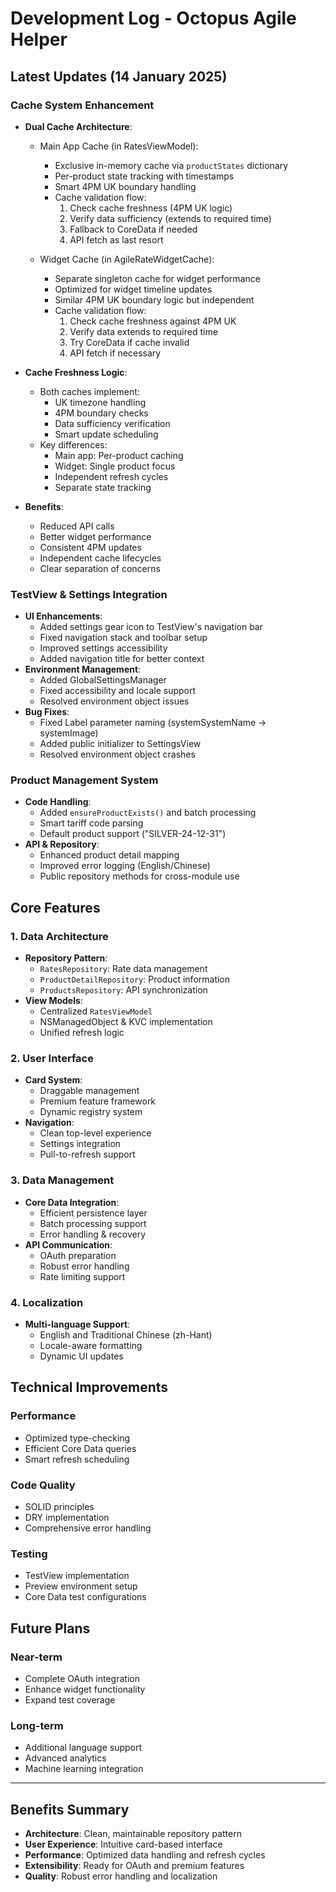 # Development Log - Octopus Agile Helper

## Latest Updates (14 January 2025)

### Cache System Enhancement
- **Dual Cache Architecture**:
  - Main App Cache (in RatesViewModel):
    - Exclusive in-memory cache via `productStates` dictionary
    - Per-product state tracking with timestamps
    - Smart 4PM UK boundary handling
    - Cache validation flow:
      1. Check cache freshness (4PM UK logic)
      2. Verify data sufficiency (extends to required time)
      3. Fallback to CoreData if needed
      4. API fetch as last resort

  - Widget Cache (in AgileRateWidgetCache):
    - Separate singleton cache for widget performance
    - Optimized for widget timeline updates
    - Similar 4PM UK boundary logic but independent
    - Cache validation flow:
      1. Check cache freshness against 4PM UK
      2. Verify data extends to required time
      3. Try CoreData if cache invalid
      4. API fetch if necessary

- **Cache Freshness Logic**:
  - Both caches implement:
    - UK timezone handling
    - 4PM boundary checks
    - Data sufficiency verification
    - Smart update scheduling
  - Key differences:
    - Main app: Per-product caching
    - Widget: Single product focus
    - Independent refresh cycles
    - Separate state tracking

- **Benefits**:
  - Reduced API calls
  - Better widget performance
  - Consistent 4PM updates
  - Independent cache lifecycles
  - Clear separation of concerns

### TestView & Settings Integration
- **UI Enhancements**:
  - Added settings gear icon to TestView's navigation bar
  - Fixed navigation stack and toolbar setup
  - Improved settings accessibility
  - Added navigation title for better context
- **Environment Management**:
  - Added GlobalSettingsManager
  - Fixed accessibility and locale support
  - Resolved environment object issues
- **Bug Fixes**:
  - Fixed Label parameter naming (systemSystemName → systemImage)
  - Added public initializer to SettingsView
  - Resolved environment object crashes

### Product Management System
- **Code Handling**:
  - Added `ensureProductExists()` and batch processing
  - Smart tariff code parsing
  - Default product support ("SILVER-24-12-31")
- **API & Repository**:
  - Enhanced product detail mapping
  - Improved error logging (English/Chinese)
  - Public repository methods for cross-module use

## Core Features

### 1. Data Architecture
- **Repository Pattern**:
  - `RatesRepository`: Rate data management
  - `ProductDetailRepository`: Product information
  - `ProductsRepository`: API synchronization
- **View Models**:
  - Centralized `RatesViewModel`
  - NSManagedObject & KVC implementation
  - Unified refresh logic

### 2. User Interface
- **Card System**:
  - Draggable management
  - Premium feature framework
  - Dynamic registry system
- **Navigation**:
  - Clean top-level experience
  - Settings integration
  - Pull-to-refresh support

### 3. Data Management
- **Core Data Integration**:
  - Efficient persistence layer
  - Batch processing support
  - Error handling & recovery
- **API Communication**:
  - OAuth preparation
  - Robust error handling
  - Rate limiting support

### 4. Localization
- **Multi-language Support**:
  - English and Traditional Chinese (zh-Hant)
  - Locale-aware formatting
  - Dynamic UI updates

## Technical Improvements

### Performance
- Optimized type-checking
- Efficient Core Data queries
- Smart refresh scheduling

### Code Quality
- SOLID principles
- DRY implementation
- Comprehensive error handling

### Testing
- TestView implementation
- Preview environment setup
- Core Data test configurations

## Future Plans

### Near-term
- Complete OAuth integration
- Enhance widget functionality
- Expand test coverage

### Long-term
- Additional language support
- Advanced analytics
- Machine learning integration

---

## Benefits Summary
- **Architecture**: Clean, maintainable repository pattern
- **User Experience**: Intuitive card-based interface
- **Performance**: Optimized data handling and refresh cycles
- **Extensibility**: Ready for OAuth and premium features
- **Quality**: Robust error handling and localization